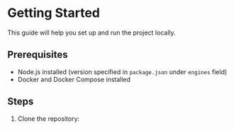 # Getting Started

This guide will help you set up and run the project locally.

## Prerequisites

- Node.js installed (version specified in `package.json` under `engines` field)
- Docker and Docker Compose installed

## Steps

1. Clone the repository:
